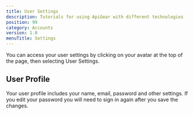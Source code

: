 ```yaml
---
title: User Settings
description: Tutorials for using ApiGear with different technologies
position: 99
category: Accounts
version: 1.0
menuTitle: Settings
---
```


You can access your user settings by clicking on your avatar at the top of the page, then selecting User Settings.

## User Profile

Your user profile includes your name, email, password and other settings. If you edit your password you will need to sign in again after you save the changes.
